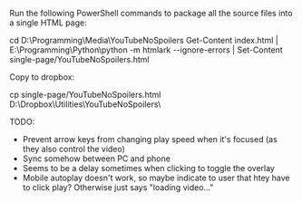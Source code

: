 Run the following PowerShell commands to package all the source files into a single HTML page:

cd D:\Programming\Media\YouTubeNoSpoilers
Get-Content index.html | E:\Programming\Python\python -m htmlark --ignore-errors | Set-Content single-page/YouTubeNoSpoilers.html

Copy to dropbox:

cp single-page/YouTubeNoSpoilers.html D:\Dropbox\Utilities\YouTubeNoSpoilers\


TODO:

* Prevent arrow keys from changing play speed when it's focused (as they also control the video)
* Sync somehow between PC and phone
* Seems to be a delay sometimes when clicking to toggle the overlay
* Mobile autoplay doesn't work, so maybe indicate to user that htey have to click play? Otherwise just says "loading video..."